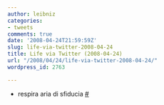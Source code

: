 ```yaml
---
author: leibniz
categories:
- tweets
comments: true
date: '2008-04-24T21:59:59Z'
slug: life-via-twitter-2008-04-24
title: Life via Twitter (2008-04-24)
url: "/2008/04/24/life-via-twitter-2008-04-24/"
wordpress_id: 2763

---
```

* respira aria di sfiducia [#](https://twitter.com/leibniz/statuses/795728085)


